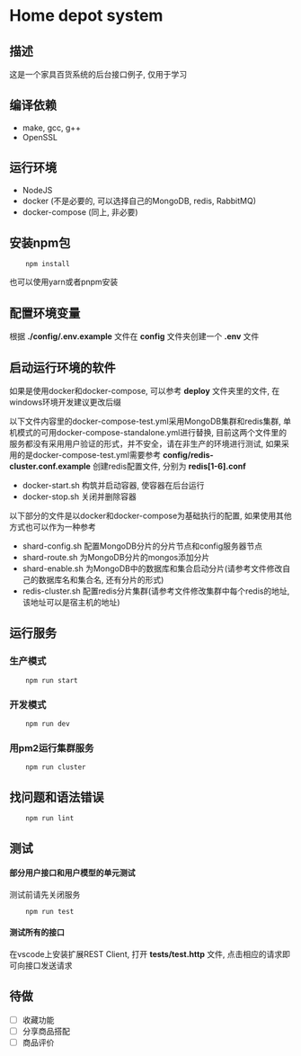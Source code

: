 # Home depot system

## 描述
这是一个家具百货系统的后台接口例子, 仅用于学习

## 编译依赖
* make, gcc, g++
* OpenSSL

## 运行环境
* NodeJS
* docker (不是必要的, 可以选择自己的MongoDB, redis, RabbitMQ)
* docker-compose (同上, 非必要)

## 安装npm包
```
    npm install
```
也可以使用yarn或者pnpm安装

## 配置环境变量
根据 **./config/.env.example** 文件在 **config** 文件夹创建一个 **.env** 文件

## 启动运行环境的软件
如果是使用docker和docker-compose, 可以参考 **deploy** 文件夹里的文件, 在windows环境开发建议更改后缀

以下文件内容里的docker-compose-test.yml采用MongoDB集群和redis集群, 单机模式的可用docker-compose-standalone.yml进行替换, 目前这两个文件里的服务都没有采用用户验证的形式，并不安全，请在非生产的环境进行测试, 如果采用的是docker-compose-test.yml需要参考 **config/redis-cluster.conf.example** 创建redis配置文件, 分别为 **redis[1-6].conf**

* docker-start.sh 构筑并启动容器, 使容器在后台运行
* docker-stop.sh 关闭并删除容器

以下部分的文件是以docker和docker-compose为基础执行的配置, 如果使用其他方式也可以作为一种参考
* shard-config.sh 配置MongoDB分片的分片节点和config服务器节点
* shard-route.sh 为MongoDB分片的mongos添加分片
* shard-enable.sh 为MongoDB中的数据库和集合启动分片(请参考文件修改自己的数据库名和集合名, 还有分片的形式)
* redis-cluster.sh 配置redis分片集群(请参考文件修改集群中每个redis的地址, 该地址可以是宿主机的地址)

## 运行服务
### 生产模式
```
    npm run start
```
### 开发模式
```
    npm run dev
```
### 用pm2运行集群服务
```
    npm run cluster
```

## 找问题和语法错误
```
    npm run lint
```

## 测试
#### 部分用户接口和用户模型的单元测试
测试前请先关闭服务
```
    npm run test
```

#### 测试所有的接口
在vscode上安装扩展REST Client, 打开 **tests/test.http** 文件, 点击相应的请求即可向接口发送请求

## 待做
 - [ ] 收藏功能
 - [ ] 分享商品搭配
 - [ ] 商品评价
